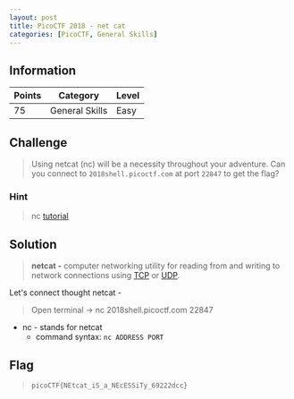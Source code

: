 ```yaml
---
layout: post
title: PicoCTF 2018 - net cat
categories: [PicoCTF, General Skills]
---
```


## Information

| Points |Category  | Level|
|--|--|--|
| 75 | General Skills |Easy |

## Challenge

> Using netcat (nc) will be a necessity throughout your adventure. Can you connect to `2018shell.picoctf.com` at port `22847` to get the flag?

### Hint

> nc [tutorial](https://linux.die.net/man/1/nc)

## Solution

> **netcat -** computer networking utility for reading from and writing to network
> connections using [TCP](https://en.wikipedia.org/wiki/Transmission_Control_Protocol "Transmission Control Protocol") or [UDP](https://en.wikipedia.org/wiki/User_Datagram_Protocol).

Let's connect thought netcat -
> Open terminal -> nc 2018shell.picoctf.com 22847

* nc - stands for netcat 
	* command syntax:
		`nc ADDRESS PORT`

## Flag
> `picoCTF{NEtcat_iS_a_NEcESSiTy_69222dcc}`


